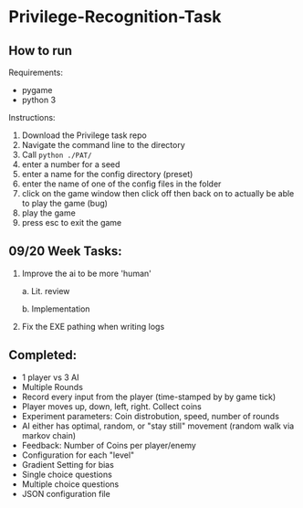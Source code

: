 # Privilege-Recognition-Task

## How to run
Requirements:

- pygame
- python 3

Instructions:
1. Download the Privilege task repo
2. Navigate the command line to the directory 
3. Call `python ./PAT/`
4. enter a number for a seed
5. enter a name for the config directory (preset)
6. enter the name of one of the config files in the folder
7. click on the game window then click off then back on to actually be able to play the game (bug)
8. play the game
9. press esc to exit the game

## 09/20 Week Tasks:

1. Improve the ai to be more 'human'

    a. Lit. review
  
  
    b. Implementation
  
  
2. Fix the EXE pathing when writing logs

## Completed:

- 1 player vs 3 AI
- Multiple Rounds
- Record every input from the player (time-stamped by by game tick)
- Player moves up, down, left, right. Collect coins
- Experiment parameters: Coin distrobution, speed, number of rounds
- AI either has optimal, random, or "stay still" movement (random walk via markov chain)
- Feedback: Number of Coins per player/enemy
- Configuration for each "level"
- Gradient Setting for bias
- Single choice questions
- Multiple choice questions
- JSON configuration file

